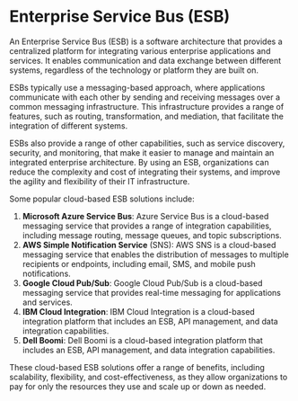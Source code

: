 # Enterprise Service Bus (ESB)

An Enterprise Service Bus (ESB) is a software architecture that provides a centralized platform for integrating various enterprise applications and services. It enables communication and data exchange between different systems, regardless of the technology or platform they are built on.

ESBs typically use a messaging-based approach, where applications communicate with each other by sending and receiving messages over a common messaging infrastructure. This infrastructure provides a range of features, such as routing, transformation, and mediation, that facilitate the integration of different systems.

ESBs also provide a range of other capabilities, such as service discovery, security, and monitoring, that make it easier to manage and maintain an integrated enterprise architecture. By using an ESB, organizations can reduce the complexity and cost of integrating their systems, and improve the agility and flexibility of their IT infrastructure.

Some popular cloud-based ESB solutions include:

1.  **Microsoft Azure Service Bus**: Azure Service Bus is a cloud-based messaging service that provides a range of integration capabilities, including message routing, message queues, and topic subscriptions.
2.  **AWS Simple Notification Service** (SNS): AWS SNS is a cloud-based messaging service that enables the distribution of messages to multiple recipients or endpoints, including email, SMS, and mobile push notifications.
3.  **Google Cloud Pub/Sub**: Google Cloud Pub/Sub is a cloud-based messaging service that provides real-time messaging for applications and services.
4.  **IBM Cloud Integration**: IBM Cloud Integration is a cloud-based integration platform that includes an ESB, API management, and data integration capabilities.
5.  **Dell Boomi**: Dell Boomi is a cloud-based integration platform that includes an ESB, API management, and data integration capabilities.

These cloud-based ESB solutions offer a range of benefits, including scalability, flexibility, and cost-effectiveness, as they allow organizations to pay for only the resources they use and scale up or down as needed.